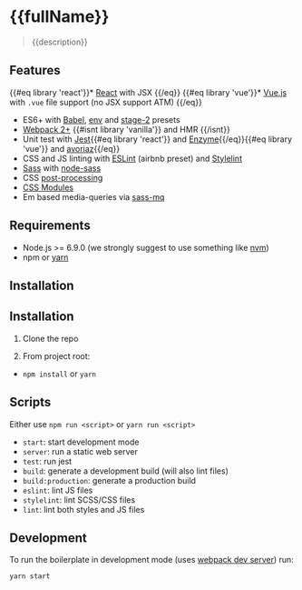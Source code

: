 # {{fullName}}

> {{description}}

## Features

{{#eq library 'react'}}* [React](https://facebook.github.io/react/) with JSX {{/eq}}
{{#eq library 'vue'}}* [Vue.js](https://vuejs.org/) with `.vue` file support (no JSX support ATM) {{/eq}}
* ES6+ with [Babel](https://babeljs.io/), [env](https://github.com/babel/babel-preset-env) and [stage-2](https://babeljs.io/docs/plugins/preset-stage-2/) presets
* [Webpack 2+](https://webpack.js.org/) {{#isnt library 'vanilla'}} and HMR {{/isnt}}
* Unit test with [Jest](https://facebook.github.io/jest/){{#eq library 'react'}} and [Enzyme](http://airbnb.io/enzyme/){{/eq}}{{#eq library 'vue'}} and [avoriaz](https://github.com/eddyerburgh/avoriaz){{/eq}}
* CSS and JS linting with [ESLint](http://eslint.org/) (airbnb preset) and [Stylelint](https://stylelint.io/)
* [Sass](http://sass-lang.com/) with [node-sass](https://github.com/sass/node-sass) 
* CSS [post-processing](https://github.com/postcss/postcss)
* [CSS Modules](https://github.com/css-modules/css-modules)
* Em based media-queries via [sass-mq](https://github.com/sass-mq/sass-mq)



## Requirements

* Node.js >= 6.9.0 (we strongly suggest to use something like [nvm](https://github.com/creationix/nvm))
* npm or [yarn](https://yarnpkg.com/lang/en/)

## Installation

## Installation

1) Clone the repo

2) From project root:

* `npm install` or `yarn`

## Scripts

Either use `npm run <script>` or `yarn run <script>`

* `start`: start development mode
* `server`: run a static web server
* `test`: run jest
* `build`: generate a development build (will also lint files)
* `build:production`: generate a production build
* `eslint`: lint JS files
* `stylelint`: lint SCSS/CSS files
* `lint`: lint both styles and JS files


## Development 

To run the boilerplate in development mode (uses [webpack dev server](https://webpack.js.org/configuration/dev-server/)) run:

```
yarn start
```